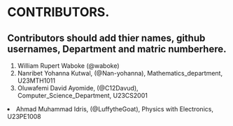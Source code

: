 # CONTRIBUTORS.
## Contributors should add thier names, github usernames, Department and matric numberhere.
<ol>
<li>William Rupert Waboke (@waboke)
<li>Nanribet Yohanna Kutwal, (@Nan-yohanna), Mathematics_department, U23MTH1011</li>
<li>Oluwafemi David Ayomide, (@C12Davud), Computer_Science_Department, U23CS2001</li>
</ol>
<li>Ahmad Muhammad Idris, (@LuffytheGoat), Physics with Electronics, U23PE1008</li>
